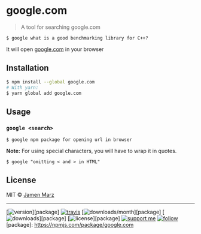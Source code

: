 
# google.com

> A tool for searching google.com

```
$ google what is a good benchmarking library for C++?
```

It will open [google.com](https://google.com) in your browser

## Installation

```sh
$ npm install --global google.com
# With yarn:
$ yarn global add google.com
```

## Usage

### `google <search>`

```
$ google npm package for opening url in browser
```

**Note:** For using special characters, you will have to wrap it in quotes.

```
$ google "omitting < and > in HTML"
```

## License

MIT © [Jamen Marz](https://git.io/jamen)

---

[![version](https://img.shields.io/npm/v/google.com.svg?style=flat-square)][package] [![travis](https://img.shields.io/travis/google.com/jamen.svg?style=flat-square)](https://travis-ci.org/google.com/jamen) [![downloads/month](https://img.shields.io/npm/dm/google.com.svg?style=flat-square)][package] [![downloads](https://img.shields.io/npm/dt/google.com.svg?style=flat-square)][package] [![license](https://img.shields.io/npm/l/google.com.svg?style=flat-square)][package] [![support me](https://img.shields.io/badge/support%20me-paypal-green.svg?style=flat-square)](https://www.paypal.me/jamenmarz/5usd) [![follow](https://img.shields.io/github/followers/jamen.svg?style=social&label=Follow)](https://github.com/jamen)
[package]: https://npmjs.com/package/google.com
